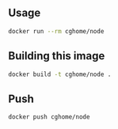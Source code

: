 
## Usage

```sh
docker run --rm cghome/node
```

## Building this image

```sh
docker build -t cghome/node .
```

## Push

```sh
docker push cghome/node
```